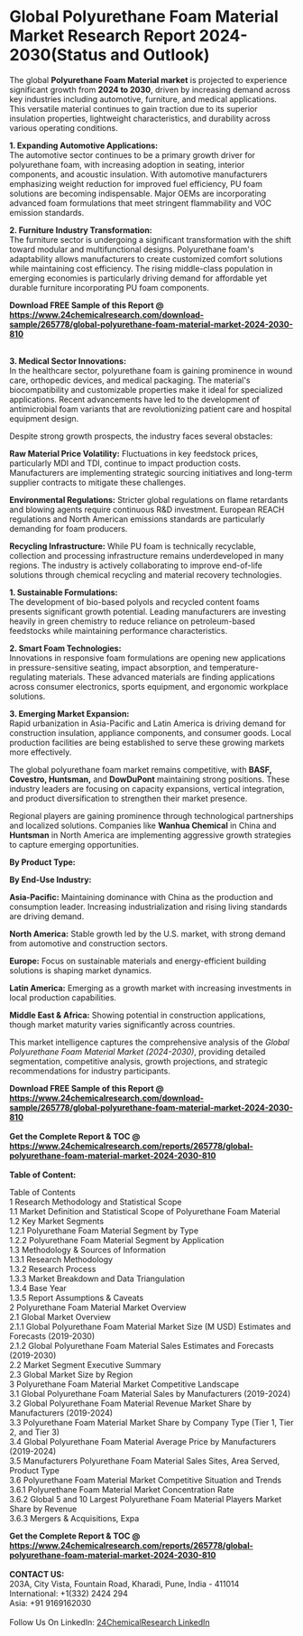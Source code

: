 <h1>Global Polyurethane Foam Material Market Research Report 2024-2030(Status and Outlook)</h1><p>The global <strong>Polyurethane Foam Material market</strong> is projected to experience significant growth from <strong>2024 to 2030</strong>, driven by increasing demand across key industries including automotive, furniture, and medical applications. This versatile material continues to gain traction due to its superior insulation properties, lightweight characteristics, and durability across various operating conditions.</p><p><strong>1. Expanding Automotive Applications:</strong><br>
The automotive sector continues to be a primary growth driver for polyurethane foam, with increasing adoption in seating, interior components, and acoustic insulation. With automotive manufacturers emphasizing weight reduction for improved fuel efficiency, PU foam solutions are becoming indispensable. Major OEMs are incorporating advanced foam formulations that meet stringent flammability and VOC emission standards.</p><p><strong>2. Furniture Industry Transformation:</strong><br>
The furniture sector is undergoing a significant transformation with the shift toward modular and multifunctional designs. Polyurethane foam's adaptability allows manufacturers to create customized comfort solutions while maintaining cost efficiency. The rising middle-class population in emerging economies is particularly driving demand for affordable yet durable furniture incorporating PU foam components.</p><div><b>Download FREE Sample of this Report @ 
            <a href="https://www.24chemicalresearch.com/download-sample/265778/global-polyurethane-foam-material-market-2024-2030-810">
            https://www.24chemicalresearch.com/download-sample/265778/global-polyurethane-foam-material-market-2024-2030-810</a></b></div><br><p><strong>3. Medical Sector Innovations:</strong><br>
In the healthcare sector, polyurethane foam is gaining prominence in wound care, orthopedic devices, and medical packaging. The material's biocompatibility and customizable properties make it ideal for specialized applications. Recent advancements have led to the development of antimicrobial foam variants that are revolutionizing patient care and hospital equipment design.</p><p>Despite strong growth prospects, the industry faces several obstacles:</p><p><strong>Raw Material Price Volatility:</strong> Fluctuations in key feedstock prices, particularly MDI and TDI, continue to impact production costs. Manufacturers are implementing strategic sourcing initiatives and long-term supplier contracts to mitigate these challenges.</p><p><strong>Environmental Regulations:</strong> Stricter global regulations on flame retardants and blowing agents require continuous R&amp;D investment. European REACH regulations and North American emissions standards are particularly demanding for foam producers.</p><p><strong>Recycling Infrastructure:</strong> While PU foam is technically recyclable, collection and processing infrastructure remains underdeveloped in many regions. The industry is actively collaborating to improve end-of-life solutions through chemical recycling and material recovery technologies.</p><p><strong>1. Sustainable Formulations:</strong><br>
The development of bio-based polyols and recycled content foams presents significant growth potential. Leading manufacturers are investing heavily in green chemistry to reduce reliance on petroleum-based feedstocks while maintaining performance characteristics.</p><p><strong>2. Smart Foam Technologies:</strong><br>
Innovations in responsive foam formulations are opening new applications in pressure-sensitive seating, impact absorption, and temperature-regulating materials. These advanced materials are finding applications across consumer electronics, sports equipment, and ergonomic workplace solutions.</p><p><strong>3. Emerging Market Expansion:</strong><br>
Rapid urbanization in Asia-Pacific and Latin America is driving demand for construction insulation, appliance components, and consumer goods. Local production facilities are being established to serve these growing markets more effectively.</p><p>The global polyurethane foam market remains competitive, with <strong>BASF, Covestro, Huntsman,</strong> and <strong>DowDuPont</strong> maintaining strong positions. These industry leaders are focusing on capacity expansions, vertical integration, and product diversification to strengthen their market presence.</p><p>Regional players are gaining prominence through technological partnerships and localized solutions. Companies like <strong>Wanhua Chemical</strong> in China and <strong>Huntsman</strong> in North America are implementing aggressive growth strategies to capture emerging opportunities.</p><p><strong>By Product Type:</strong></p><p><strong>By End-Use Industry:</strong></p><p><strong>Asia-Pacific:</strong> Maintaining dominance with China as the production and consumption leader. Increasing industrialization and rising living standards are driving demand.</p><p><strong>North America:</strong> Stable growth led by the U.S. market, with strong demand from automotive and construction sectors.</p><p><strong>Europe:</strong> Focus on sustainable materials and energy-efficient building solutions is shaping market dynamics.</p><p><strong>Latin America:</strong> Emerging as a growth market with increasing investments in local production capabilities.</p><p><strong>Middle East &amp; Africa:</strong> Showing potential in construction applications, though market maturity varies significantly across countries.</p><p>This market intelligence captures the comprehensive analysis of the <em>Global Polyurethane Foam Material Market (2024-2030)</em>, providing detailed segmentation, competitive analysis, growth projections, and strategic recommendations for industry participants.</p><div><b>Download FREE Sample of this Report @ 
            <a href="https://www.24chemicalresearch.com/download-sample/265778/global-polyurethane-foam-material-market-2024-2030-810">
            https://www.24chemicalresearch.com/download-sample/265778/global-polyurethane-foam-material-market-2024-2030-810</a></b></div><br><div><b>Get the Complete Report & TOC @ 
            <a href="https://www.24chemicalresearch.com/reports/265778/global-polyurethane-foam-material-market-2024-2030-810">
            https://www.24chemicalresearch.com/reports/265778/global-polyurethane-foam-material-market-2024-2030-810</a></b></div><br>
            <b>Table of Content:</b><p>Table of Contents<br />
1 Research Methodology and Statistical Scope<br />
1.1 Market Definition and Statistical Scope of Polyurethane Foam Material<br />
1.2 Key Market Segments<br />
1.2.1 Polyurethane Foam Material Segment by Type<br />
1.2.2 Polyurethane Foam Material Segment by Application<br />
1.3 Methodology & Sources of Information<br />
1.3.1 Research Methodology<br />
1.3.2 Research Process<br />
1.3.3 Market Breakdown and Data Triangulation<br />
1.3.4 Base Year<br />
1.3.5 Report Assumptions & Caveats<br />
2 Polyurethane Foam Material Market Overview<br />
2.1 Global Market Overview<br />
2.1.1 Global Polyurethane Foam Material Market Size (M USD) Estimates and Forecasts (2019-2030)<br />
2.1.2 Global Polyurethane Foam Material Sales Estimates and Forecasts (2019-2030)<br />
2.2 Market Segment Executive Summary<br />
2.3 Global Market Size by Region<br />
3 Polyurethane Foam Material Market Competitive Landscape<br />
3.1 Global Polyurethane Foam Material Sales by Manufacturers (2019-2024)<br />
3.2 Global Polyurethane Foam Material Revenue Market Share by Manufacturers (2019-2024)<br />
3.3 Polyurethane Foam Material Market Share by Company Type (Tier 1, Tier 2, and Tier 3)<br />
3.4 Global Polyurethane Foam Material Average Price by Manufacturers (2019-2024)<br />
3.5 Manufacturers Polyurethane Foam Material Sales Sites, Area Served, Product Type<br />
3.6 Polyurethane Foam Material Market Competitive Situation and Trends<br />
3.6.1 Polyurethane Foam Material Market Concentration Rate<br />
3.6.2 Global 5 and 10 Largest Polyurethane Foam Material Players Market Share by Revenue<br />
3.6.3 Mergers & Acquisitions, Expa</p><div><b>Get the Complete Report & TOC @ 
            <a href="https://www.24chemicalresearch.com/reports/265778/global-polyurethane-foam-material-market-2024-2030-810">
            https://www.24chemicalresearch.com/reports/265778/global-polyurethane-foam-material-market-2024-2030-810</a></b></div><br><b>CONTACT US:</b><br>
            203A, City Vista, Fountain Road, Kharadi, Pune, India - 411014<br>
            International: +1(332) 2424 294<br>
            Asia: +91 9169162030 <br><br>
            Follow Us On LinkedIn: <a href="https://www.linkedin.com/company/24chemicalresearch/">24ChemicalResearch LinkedIn</a>